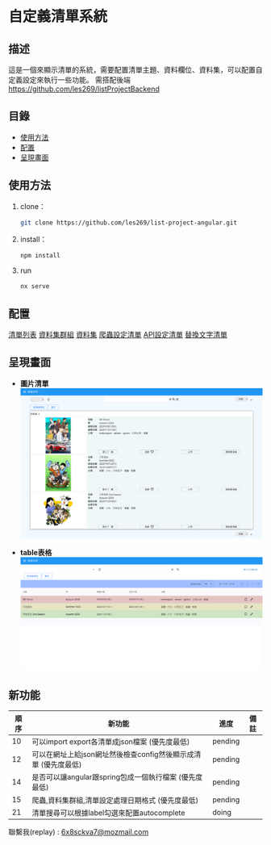 # 自定義清單系統

## 描述

這是一個來顯示清單的系統，需要配置清單主題、資料欄位、資料集，可以配置自定義設定來執行一些功能。
需搭配後端 https://github.com/les269/listProjectBackend

## 目錄

- [使用方法](#使用方法)
- [配置](#配置)
- [呈現畫面](#呈現畫面)

## 使用方法

1. clone：
   ```bash
   git clone https://github.com/les269/list-project-angular.git
   ```
2. install：
   ```bash
   npm install
   ```
3. run
   ```bash
   nx serve
   ```

## 配置

[清單列表](./public/md/list.md)
[資料集群組](./public/md/dataset-group.md)
[資料集](./public/md/dataset.md)
[爬蟲設定清單](./public/md/scrapy.md)
[API設定清單](./public/md/api.md)
[替換文字清單](./public/md/replace-value-map.md)

## 呈現畫面

- **圖片清單**
  ![動畫清單](./public/md-img/動畫清單.png)

- **table表格**
  ![動畫清單](./public/md-img/動畫清單-table.png)

## 新功能

| 順序 | 新功能                                                          | 進度    | 備註 |
| ---- | --------------------------------------------------------------- | ------- | ---- |
| 10   | 可以import export各清單成json檔案 (優先度最低)                  | pending |      |
| 12   | 可以在網址上給json網址然後檢查config然後顯示成清單 (優先度最低) | pending |      |
| 14   | 是否可以讓angular跟spring包成一個執行檔案 (優先度最低)          | pending |      |
| 15   | 爬蟲,資料集群組,清單設定處理日期格式 (優先度最低)               | pending |      |
| 21   | 清單搜尋可以根據label勾選來配置autocomplete                     | doing   |      |

聯繫我(replay) : 6x8sckva7@mozmail.com
